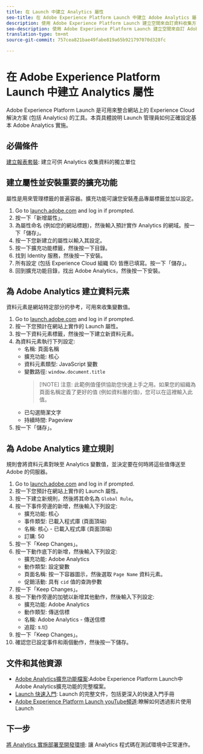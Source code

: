 ```yaml
---
title: 在 Launch 中建立 Analytics 屬性
seo-title: 在 Adobe Experience Platform Launch 中建立 Adobe Analytics 屬性
description: 使用 Adobe Experience Platform Launch 建立空間來自訂資料收集方式。
seo-description: 使用 Adobe Experience Platform Launch 建立空間來自訂 Adobe Analytics 中的資料收集方式。
translation-type: tm+mt
source-git-commit: 757cea821bae49fabe819a65b921797070d328fc

---
```



# 在 Adobe Experience Platform Launch 中建立 Analytics 屬性

Adobe Experience Platform Launch 是可用來整合網站上的 Experience Cloud 解決方案 (包括 Analytics) 的工具。本頁具體說明 Launch 管理員如何正確設定基本 Adobe Analytics 實施。

## 必備條件

[建立報表套裝](/help/admin/admin-console/create-report-suite.md): 建立可供 Analytics 收集資料的獨立單位

## 建立屬性並安裝重要的擴充功能

屬性是用來管理標籤的普遍容器。擴充功能可讓您安裝產品專屬標籤並加以設定。

1. Go to [launch.adobe.com](https://launch.adobe.com) and log in if prompted.
1. 按一下「新增屬性」。
1. 為屬性命名 (例如您的網站標題)，然後輸入預計實作 Analytics 的網域。按一下「儲存」。
1. 按一下您新建立的屬性以輸入其設定。
1. 按一下擴充功能標籤，然後按一下目錄。
1. 找到 Identity 服務，然後按一下安裝。
1. 所有設定 (包括 Experience Cloud 組織 ID) 皆應已填寫。按一下「儲存」。
1. 回到擴充功能目錄，找出 Adobe Analytics，然後按一下安裝。

## 為 Adobe Analytics 建立資料元素

資料元素是網站特定部分的參考，可用來收集變數值。

1. Go to [launch.adobe.com](https://launch.adobe.com) and log in if prompted.
2. 按一下您預計在網站上實作的 Launch 屬性。
3. 按一下資料元素標籤，然後按一下建立新資料元素。
4. 為資料元素執行下列設定:
   * 名稱: 頁面名稱
   * 擴充功能: 核心
   * 資料元素類型: JavaScript 變數
   * 變數路徑: `window.document.title`
      > [!NOTE] 注意: 此範例值僅供協助您快速上手之用。如果您的組織為頁面名稱定義了更好的值 (例如資料層的值)，您可以在這裡輸入此值。
   * 已勾選簡潔文字
   * 持續時間: Pageview
5. 按一下「儲存」。

## 為 Adobe Analytics 建立規則

規則會將資料元素對映至 Analytics 變數值，並決定要在何時將這些值傳送至 Adobe 的伺服器。

1. Go to [launch.adobe.com](https://launch.adobe.com) and log in if prompted.
1. 按一下您預計在網站上實作的 Launch 屬性。
1. 按一下建立新規則，然後將其命名為 `Global Rule`。
1. 按一下事件旁邊的新增，然後輸入下列設定:
   * 擴充功能: 核心
   * 事件類型: 已載入程式庫 (頁面頂端)
   * 名稱: 核心 - 已載入程式庫 (頁面頂端)
   * 訂購: 50
1. 按一下「Keep Changes」。
1. 按一下動作底下的新增，然後輸入下列設定:
   * 擴充功能: Adobe Analytics
   * 動作類型: 設定變數
   * 頁面名稱: 按一下容器圖示，然後選取 `Page Name` 資料元素。
   * 促銷活動: 具有 `cid` 值的查詢參數
1. 按一下「Keep Changes」。
1. 按一下動作旁邊的加號以新增其他動作，然後輸入下列設定:
   * 擴充功能: Adobe Analytics
   * 動作類型: 傳送信標
   * 名稱: Adobe Analytics - 傳送信標
   * 追蹤: s.t()
1. 按一下「Keep Changes」。
1. 確認您已設定事件和兩個動作，然後按一下儲存。

## 文件和其他資源

* [Adobe Analytics擴充功能檔案](https://docs.adobelaunch.com/extension-reference/web/adobe-analytics-extension):Adobe Experience Platform Launch中Adobe Analytics擴充功能的完整檔案。
* [Launch 快速入門](https://docs.adobelaunch.com/getting-started): Launch 的完整文件，包括更深入的快速入門手冊
* [Adobe Experience Platform Launch youTube頻道](https://www.youtube.com/channel/UCa84ntcvYhPArOBsZIRE2Jw/videos?view=0&shelf_id=0&sort=dd):瞭解如何透過影片使用Launch

## 下一步

[將 Analytics 實施部署至開發環境](deploy-dev.md): 讓 Analytics 程式碼在測試環境中正常運作。

